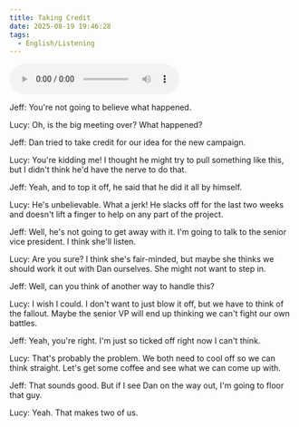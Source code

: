 ```yaml
---
title: Taking Credit
date: 2025-08-19 19:46:28
tags: 
  - English/Listening
---
```

<audio controls src="https://cx-onedrive.pages.dev/api/raw?path=/Polyglot/ESLPod/024-taking-credit.mp3"></audio>

Jeff: You're not going to believe what happened.

Lucy: Oh, is the big meeting over? What happened?

Jeff: Dan tried to take credit for our idea for the new campaign.

Lucy: You're kidding me! I thought he might try to pull something like this, but I didn't think he'd have the nerve to do that.

Jeff: Yeah, and to top it off, he said that he did it all by himself.

Lucy: He's unbelievable. What a jerk! He slacks off for the last two weeks and doesn't lift a finger to help on any part of the project.

Jeff: Well, he's not going to get away with it. I'm going to talk to the senior vice president. I think she'll listen.

Lucy: Are you sure? I think she's fair-minded, but maybe she thinks we should work it out with Dan ourselves. She might not want to step in.

Jeff: Well, can you think of another way to handle this?

Lucy: I wish I could. I don't want to just blow it off, but we have to think of the fallout. Maybe the senior VP will end up thinking we can't fight our own battles.

Jeff: Yeah, you're right. I'm just so ticked off right now I can't think.

Lucy: That's probably the problem. We both need to cool off so we can think straight. Let's get some coffee and see what we can come up with.

Jeff: That sounds good. But if I see Dan on the way out, I'm going to floor that guy.

Lucy: Yeah. That makes two of us.
